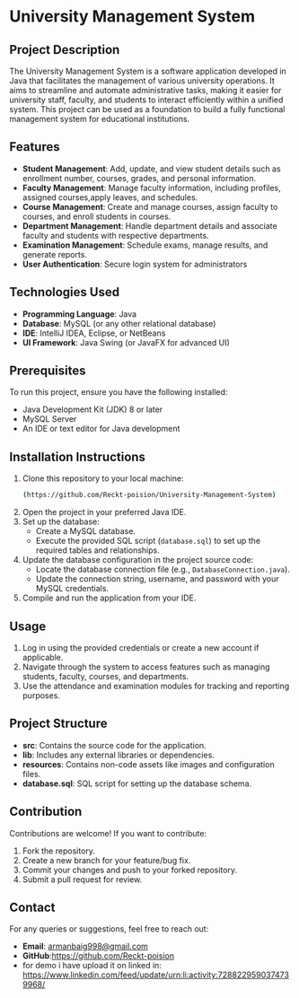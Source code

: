 # University Management System

## Project Description
The University Management System is a software application developed in Java that facilitates the management of various university operations. It aims to streamline and automate administrative tasks, making it easier for university staff, faculty, and students to interact efficiently within a unified system. This project can be used as a foundation to build a fully functional management system for educational institutions.

## Features
- **Student Management**: Add, update, and view student details such as enrollment number, courses, grades, and personal information.
- **Faculty Management**: Manage faculty information, including profiles, assigned courses,apply leaves, and schedules.
- **Course Management**: Create and manage courses, assign faculty to courses, and enroll students in courses.
- **Department Management**: Handle department details and associate faculty and students with respective departments.
- **Examination Management**: Schedule exams, manage results, and generate reports.
- **User Authentication**: Secure login system for administrators

## Technologies Used
- **Programming Language**: Java
- **Database**: MySQL (or any other relational database)
- **IDE**: IntelliJ IDEA, Eclipse, or NetBeans
- **UI Framework**: Java Swing (or JavaFX for advanced UI)

## Prerequisites
To run this project, ensure you have the following installed:
- Java Development Kit (JDK) 8 or later
- MySQL Server
- An IDE or text editor for Java development

## Installation Instructions
1. Clone this repository to your local machine:
   ```bash
   (https://github.com/Reckt-poision/University-Management-System)
    ```
2. Open the project in your preferred Java IDE.
3. Set up the database:
   - Create a MySQL database.
   - Execute the provided SQL script (`database.sql`) to set up the required tables and relationships.
4. Update the database configuration in the project source code:
   - Locate the database connection file (e.g., `DatabaseConnection.java`).
   - Update the connection string, username, and password with your MySQL credentials.
5. Compile and run the application from your IDE.

## Usage
1. Log in using the provided credentials or create a new account if applicable.
2. Navigate through the system to access features such as managing students, faculty, courses, and departments.
3. Use the attendance and examination modules for tracking and reporting purposes.

## Project Structure
- **src**: Contains the source code for the application.
- **lib**: Includes any external libraries or dependencies.
- **resources**: Contains non-code assets like images and configuration files.
- **database.sql**: SQL script for setting up the database schema.

## Contribution
Contributions are welcome! If you want to contribute:
1. Fork the repository.
2. Create a new branch for your feature/bug fix.
3. Commit your changes and push to your forked repository.
4. Submit a pull request for review.

## Contact
For any queries or suggestions, feel free to reach out:
- **Email**: armanbaig998@gmail.com
- **GitHub**:https://github.com/Reckt-poision
- for demo i have upload it on linked in: https://www.linkedin.com/feed/update/urn:li:activity:7288229590374739968/

